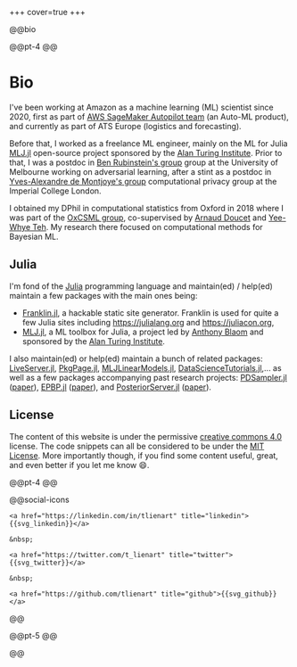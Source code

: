 +++
cover=true
+++

@@bio

@@pt-4 @@

# Bio

I've been working at Amazon as a machine learning (ML) scientist since 2020, first as part of
[AWS SageMaker Autopilot team](https://aws.amazon.com/sagemaker/autopilot/) (an Auto-ML product),
and currently as part of ATS Europe (logistics and forecasting).

Before that, I worked as a freelance ML engineer, mainly on the ML for Julia
[MLJ.jl](https://github.com/alan-turing-institute/MLJ.jl) open-source project sponsored by the
[Alan Turing Institute](https://www.turing.ac.uk/).
Prior to that, I was a postdoc in [Ben Rubinstein's group](http://www.bipr.net/) group at the University
of Melbourne working on adversarial learning, after a stint as a postdoc in [Yves-Alexandre de Montjoye's group](https://cpg.doc.ic.ac.uk) computational privacy group at the Imperial College
London.

I obtained my DPhil in computational statistics from Oxford in 2018 where I was part of the
[OxCSML group](http://csml.stats.ox.ac.uk/), co-supervised by
[Arnaud Doucet](http://www.stats.ox.ac.uk/~doucet/) and
[Yee-Whye Teh](http://www.stats.ox.ac.uk/~teh/).
My research there focused on computational methods for Bayesian ML.

## Julia

I'm fond of the [Julia](https://julialang.org/) programming language and maintain(ed) / help(ed)
maintain a few packages with the main ones being:

* [Franklin.jl](https://github.com/tlienart/Franklin.jl), a hackable static site generator. Franklin is used for quite a few Julia sites including <https://julialang.org> and <https://juliacon.org>,
* [MLJ.jl](https://github.com/alan-turing-institute/MLJ.jl), a ML toolbox for Julia, a project led by [Anthony Blaom](https://ablaom.github.io) and sponsored by the [Alan Turing Institute](https://www.turing.ac.uk).

I also maintain(ed) or help(ed) maintain a bunch of related packages: [LiveServer.jl](http://github.com/asprionj/LiveServer.jl), [PkgPage.jl](https://github.com/tlienart/PkgPage.jl), [MLJLinearModels.jl](https://github.com/alan-turing-institute/MLJLinearModels.jl),  [DataScienceTutorials.jl](https://github.com/alan-turing-institute/DataScienceTutorials.jl),... as well as a few packages accompanying past research projects: [PDSampler.jl](https://github.com/alan-turing-institute/PDSampler.jl) ([paper](https://arxiv.org/abs/1701.04244)), [EPBP.jl](https://github.com/tlienart/EPBP.jl) ([paper](https://tlienart.github.io/assets/misc/pdf/epbp.pdf)), and [PosteriorServer.jl](https://github.com/BigBayes/PosteriorServer) ([paper](http://www.jmlr.org/papers/volume18/16-478/16-478.pdf)).

## License

The content of this website is under the permissive [creative commons 4.0](https://creativecommons.org/licenses/by/4.0/legalcode) license.
The code snippets can all be considered to be under the [MIT License](https://opensource.org/licenses/MIT).
More importantly though, if you find some content useful, great, and even better if you let me know :smile:.

@@pt-4 @@

@@social-icons
~~~
<a href="https://linkedin.com/in/tlienart" title="linkedin">{{svg_linkedin}}</a>

&nbsp;

<a href="https://twitter.com/t_lienart" title="twitter">{{svg_twitter}}</a>

&nbsp;

<a href="https://github.com/tlienart" title="github">{{svg_github}}</a>
~~~
@@

@@pt-5 @@

@@ <!-- end of bio div -->
